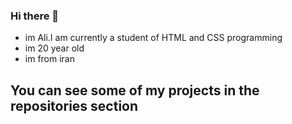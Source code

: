 ### Hi there 👋
 - im Ali.I am currently a student of HTML and CSS programming
 - im 20 year old
 - im from iran


## You can see some of my projects in the repositories section
